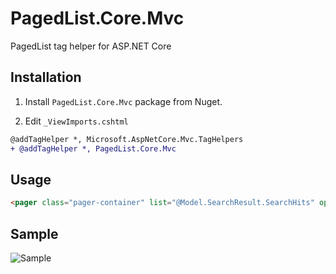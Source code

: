 # PagedList.Core.Mvc
PagedList tag helper for ASP.NET Core

## Installation

1. Install `PagedList.Core.Mvc` package from Nuget.

2. Edit `_ViewImports.cshtml`

```diff
@addTagHelper *, Microsoft.AspNetCore.Mvc.TagHelpers
+ @addTagHelper *, PagedList.Core.Mvc
```

## Usage
```html
<pager class="pager-container" list="@Model.SearchResult.SearchHits" options="@PagedListRenderOptions.Bootstrap4" asp-action="Index" asp-controller="Search" asp-route-query="@Model.SearchResult.SearchQuery" />
```
## Sample
![Sample](../assets/SearchResult.jpg?raw=true)
